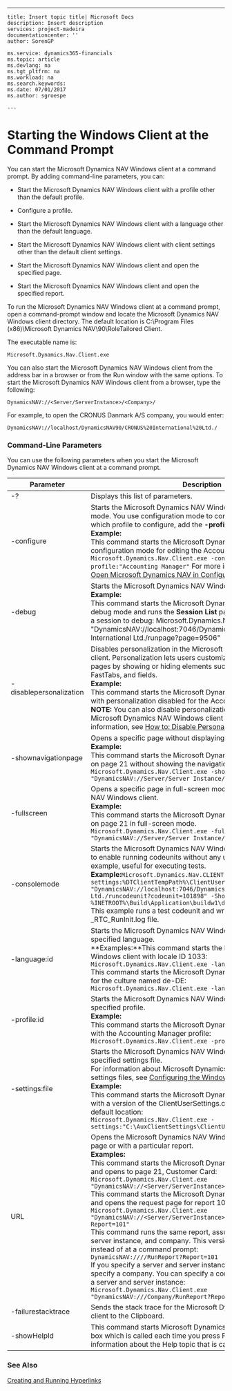 ---
    title: Insert topic title| Microsoft Docs
    description: Insert description
    services: project-madeira
    documentationcenter: ''
    author: SorenGP

    ms.service: dynamics365-financials
    ms.topic: article
    ms.devlang: na
    ms.tgt_pltfrm: na
    ms.workload: na
    ms.search.keywords:
    ms.date: 07/01/2017
    ms.author: sgroespe

    ---
# Starting the Windows Client at the Command Prompt
You can start the Microsoft Dynamics NAV Windows client at a command prompt. By adding command-line parameters, you can:

* Start the Microsoft Dynamics NAV Windows client with a profile other than the default profile.

* Configure a profile.

* Start the Microsoft Dynamics NAV Windows client with a language other than the default language.

* Start the Microsoft Dynamics NAV Windows client with client settings other than the default client settings.

* Start the Microsoft Dynamics NAV Windows client and open the specified page.

* Start the Microsoft Dynamics NAV Windows client and open the specified report.

To run the Microsoft Dynamics NAV Windows client at a command prompt, open a command-prompt window and locate the Microsoft Dynamics NAV Windows client directory. The default location is C:\Program Files (x86)\Microsoft Dynamics NAV\90\RoleTailored Client.

The executable name is:
```
Microsoft.Dynamics.Nav.Client.exe
```
You can also start the Microsoft Dynamics NAV Windows client from the address bar in a browser or from the Run window with the same options. To start the Microsoft Dynamics NAV Windows client from a browser, type the following:

```
DynamicsNAV://<Server/ServerInstance>/<Company>/
```
For example, to open the CRONUS Danmark A/S company, you would enter:

```
DynamicsNAV://localhost/DynamicsNAV90/CRONUS%20International%20Ltd./
```
### Command-Line Parameters
You can use the following parameters when you start the Microsoft Dynamics NAV Windows client at a command prompt.



Parameter  |Description  
---------|---------
-?     |       Displays this list of parameters.  
-configure     | Starts the Microsoft Dynamics NAV Windows client in configuration mode. You use configuration mode to configure a profile. To specify which profile to configure, add the **-profile** parameter.<br/>**Example:**<br/>This command starts the Microsoft Dynamics NAV Windows client in configuration mode for editing the Accounting Manager profile: `Microsoft.Dynamics.Nav.Client.exe -configure -profile:"Accounting Manager"` For more information, see [How to: Open Microsoft Dynamics NAV in Configuration Mode](../FullExperience/how-to-open-microsoft-dynamics-nav-in-configuration-mode.md).       
-debug     |Starts the Microsoft Dynamics NAV Windows client in debug mode.<br/>**Example:**<br/>This command starts the Microsoft Dynamics NAV Windows client in debug mode and runs the **Session List** page so that you can select a session to debug: Microsoft.Dynamics.Nav.Client.exe –debug "DynamicsNAV://localhost:7046/DynamicsNAV90 /CRONUS International Ltd./runpage?page=9506"         
-disablepersonalization     |Disables personalization in the Microsoft Dynamics NAV Windows client. Personalization lets users customize their Role Center and pages by showing or hiding elements such as actions, FactBoxes, FastTabs, and fields.<br/>**Example:**<br/>This command starts the Microsoft Dynamics NAV Windows client with personalization disabled for the Accounting Manager profile: <br/>**NOTE:** You can also disable personalization for users based on their Microsoft Dynamics NAV Windows client profile. For more information, see [How to: Disable Personalization](../FullExperience/how-to-disable-personalization.md).         
-shownavigationpage     |Opens a specific page without displaying the navigation page.<br/>**Example:**<br/>This command starts the Microsoft Dynamics NAV Windows client on page 21 without showing the navigation page.<br/>`Microsoft.Dynamics.Nav.Client.exe -shownavigationpage:0 "DynamicsNAV://Server/Server Instance/Company/RunPage?Page=21"`      
-fullscreen     |Opens a specific page in full-screen mode in Microsoft Dynamics NAV Windows client.<br/>**Example:**<br/>This command starts the Microsoft Dynamics NAV Windows client on page 21 in full-screen mode.<br/>`Microsoft.Dynamics.Nav.Client.exe -fullscreen "DynamicsNAV://Server/Server Instance/Company/RunPage?Page=21"`  
-consolemode     |Starts the Microsoft Dynamics NAV Windows client in console mode to enable running codeunits without any user interface. This is, for example, useful for executing tests.<br/>**Example:**`Microsoft.Dynamics.Nav.CLIENT.exe -consolemode -settings:%DTClientTempPath%\ClientUserSettings.config "DynamicsNAV://localhost:7046/DynamicsNav/CRONUS International Ltd./runcodeunit?codeunit=101898" -ShowNavigationPage:0 > %INETROOT%\Build\Application\buildw1\databases\_RTC_RunInit.log`<br/>This example runs a test codeunit and writes the result to the _RTC_RunInit.log file.         
-language:id     |Starts the Microsoft Dynamics NAV Windows client with the specified language.<br/>**Examples:**This command starts the Microsoft Dynamics NAV Windows client with locale ID 1033:<br/>`Microsoft.Dynamics.Nav.Client.exe -language:1033`<br/>This command starts the Microsoft Dynamics NAV Windows client for the culture named de-DE:<br/>`Microsoft.Dynamics.Nav.Client.exe -language:de-DE`         
-profile:id     |Starts the Microsoft Dynamics NAV Windows client with the specified profile.<br/>**Example:**<br/>This command starts the Microsoft Dynamics NAV Windows client with the Accounting Manager profile:<br/>`Microsoft.Dynamics.Nav.Client.exe -profile:"Accounting Manager"`        
-settings:file    |Starts the Microsoft Dynamics NAV Windows client with the specified settings file.<br/>For information about Microsoft Dynamics NAV Windows client settings files, see [Configuring the Windows Client](Configuring%20the%20Windows%20Client.md).<br/>**Example:**<br/>This command starts the Microsoft Dynamics NAV Windows client with a version of the ClientUserSettings.config file that is not at the default location:<br/>`Microsoft.Dynamics.Nav.Client.exe -settings:"C:\AuxClientSettings\ClientUserSettings.config" `        
URL    |Opens the Microsoft Dynamics NAV Windows client to a particular page or with a particular report.<br/>**Examples:**<br/>This command starts the Microsoft Dynamics NAV Windows client and opens to page 21, Customer Card:<br/>`Microsoft.Dynamics.Nav.Client.exe "DynamicsNAV://<Server/ServerInstance>/Company/RunPage?Page=21"`<br/>This command starts the Microsoft Dynamics NAV Windows client and opens the request page for report 101, Customer List:<br/>`Microsoft.Dynamics.Nav.Client.exe "DynamicsNAV://<Server/ServerInstance>/Company/RunReport?Report=101"`<br/>This command runs the same report, assuming the default server, server instance, and company. This version runs from a browser instead of at a command prompt:<br/>`DynamicsNAV:////RunReport?Report=101`<br/>If you specify a server and server instance, then you must also specify a company. You can specify a company without specifying a server and server instance:<br/>`Microsoft.Dynamics.Nav.Client.exe "DynamicsNAV:///Company/RunReport?Report=101"`         
-failurestacktrace    |Sends the stack trace for the Microsoft Dynamics NAV Windows client to the Clipboard.         
-showHelpId    |This command starts Microsoft Dynamics NAV and enables a dialog box which is called each time you press F1. This dialog box displays information about the Help topic that is called from the current page.         

### See Also
[Creating and Running Hyperlinks](Creating%20and%20Running%20Hyperlinks.md)

